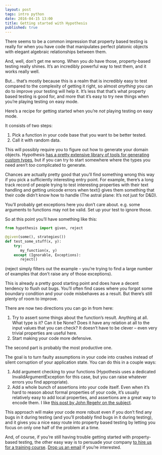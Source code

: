 ```yaml
---
layout: post
tags: intro python
date: 2016-04-15 13:00
title: Getting started with Hypothesis
published: true
---
```



There seems to be a common impression that property based testing is really for when you have code that manipulates perfect platonic objects with elegant algebraic relationships between them.

And, well, don’t get me wrong. When you <em>do</em> have those, property-based testing really shines. It’s an incredibly powerful way to test them, and it works really well.

But… that’s mostly because this is a realm that is incredibly easy to test compared to the complexity of getting it right, so almost <em>anything</em> you can do to improve your testing will help it. It’s less that that’s what property based testing is good for, and more that it’s easy to try new things when you’re playing testing on easy mode.

Here’s a recipe for getting started when you’re <em>not</em> playing testing on easy mode.

<!--more-->

It consists of two steps:

1. Pick a function in your code base that you want to be better tested.
2. Call it with random data.

This will possibly require you to figure out how to generate your domain objects. Hypothesis <a href="http://hypothesis.readthedocs.org/en/release/data.html">has a pretty extensive library of tools for generating custom types</a>, but if you can try to start somewhere where the types you need aren’t <em>too</em> complicated to generate.

Chances are actually pretty good that you’ll find something wrong this way if you pick a sufficiently interesting entry point. For example, there’s a long track record of people trying to test interesting properties with their text handling and getting unicode errors when text() gives them something that their code didn’t know how to handle (The astral plane: It’s not just for D&amp;D).

You’ll probably get exceptions here you don’t care about. e.g. some arguments to functions may not be valid. Set up your test to ignore those.

So at this point you’ll have something like this:

```python
from hypothesis import given, reject

@given(some(), strategies())
def test_some_stuff(x, y):
    try:
       my_function(x, y)
    except (Ignorable, Exceptions):
       reject()
```

(reject simply filters out the example – you’re trying to find a large number of examples that don’t raise any of those exceptions).

This is already a pretty good starting point and does have a decent tendency to flush out bugs. You’ll often find cases where you forgot some boundary condition and your code misbehaves as a result. But there’s still plenty of room to improve.

There are now two directions you can go in from here:

1. Try to assert some things about the function’s result. Anything at all. What type is it? Can it be None? Does it have any relation at all to the input values that you can check? It doesn’t have to be clever – even very trivial properties are useful here.</li>
2. Start making your code more defensive.

The second part is probably the most productive one.

The goal is to turn faulty assumptions in your code into crashes instead of silent corruption of your application state. You can do this in a couple ways:

1. Add argument checking to your functions (Hypothesis uses a dedicated InvalidArgumentException for this case, but you can raise whatever errors you find appropriate).
2. Add a whole bunch of assertions into your code itself.
Even when it’s hard to reason about formal properties of your code, it’s usually relatively easy to add local properties, and assertions are a great way to encode them. I like <a href="http://blog.regehr.org/archives/1091">this post by John Regehr on the subject</a>.

This approach will make your code more robust even if you don’t find any bugs in it during testing (and you’ll probably find bugs in it during testing), and it gives you a nice easy route into property based testing by letting you focus on only one half of the problem at a time.

And, of course, if you’re still having trouble getting started with property-based testing, the other easy way is to persuade your company <a href="/training/">to hire us for a training course</a>. <a href="mailto:training@hypothesis.works">Drop us an email</a> if you’re interested.
